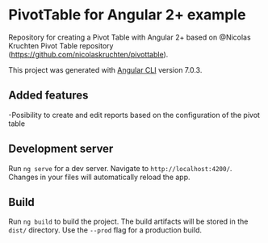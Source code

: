 # PivotTable for Angular 2+ example

Repository for creating a Pivot Table with Angular 2+ based on @Nicolas Kruchten Pivot Table repository (https://github.com/nicolaskruchten/pivottable).

This project was generated with [Angular CLI](https://github.com/angular/angular-cli) version 7.0.3.

## Added features

-Posibility to create and edit reports based on the configuration of the pivot table

## Development server

Run `ng serve` for a dev server. Navigate to `http://localhost:4200/`. Changes in your files will automatically reload the app.

## Build

Run `ng build` to build the project. The build artifacts will be stored in the `dist/` directory. Use the `--prod` flag for a production build.

